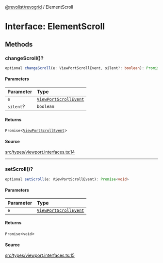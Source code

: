 [@revolist/revogrid](README.md) / ElementScroll

# Interface: ElementScroll

## Methods

### changeScroll()?

```ts
optional changeScroll(e: ViewPortScrollEvent, silent?: boolean): Promise<ViewPortScrollEvent>
```

#### Parameters

| Parameter | Type |
| :------ | :------ |
| `e` | [`ViewPortScrollEvent`](Type.ViewPortScrollEvent.md) |
| `silent`? | `boolean` |

#### Returns

`Promise`\<[`ViewPortScrollEvent`](Type.ViewPortScrollEvent.md)\>

#### Source

[src/types/viewport.interfaces.ts:14](https://github.com/revolist/revogrid/blob/ace6403c43f42f0eb026a7e73c0ae179d3a4c66f/src/types/viewport.interfaces.ts#L14)

***

### setScroll()?

```ts
optional setScroll(e: ViewPortScrollEvent): Promise<void>
```

#### Parameters

| Parameter | Type |
| :------ | :------ |
| `e` | [`ViewPortScrollEvent`](Type.ViewPortScrollEvent.md) |

#### Returns

`Promise`\<`void`\>

#### Source

[src/types/viewport.interfaces.ts:15](https://github.com/revolist/revogrid/blob/ace6403c43f42f0eb026a7e73c0ae179d3a4c66f/src/types/viewport.interfaces.ts#L15)
